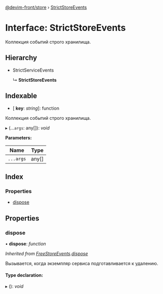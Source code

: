 [@devim-front/store](../README.md) › [StrictStoreEvents](strictstoreevents.md)

# Interface: StrictStoreEvents

Коллекция событий строго хранилища.

## Hierarchy

* StrictServiceEvents

  ↳ **StrictStoreEvents**

## Indexable

* \[ **key**: *string*\]: function

Коллекция событий строго хранилища.

▸ (...`args`: any[]): *void*

**Parameters:**

Name | Type |
------ | ------ |
`...args` | any[] |

## Index

### Properties

* [dispose](strictstoreevents.md#markdown-header-dispose)

## Properties

### <a id="markdown-header-dispose" name="markdown-header-dispose"></a>  dispose

• **dispose**: *function*

*Inherited from [FreeStoreEvents](freestoreevents.md).[dispose](freestoreevents.md#markdown-header-dispose)*

Вызывается, когда экземпляр сервиса подготавливается к удалению.

#### Type declaration:

▸ (): *void*

